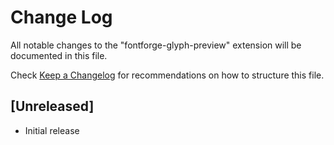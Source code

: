 # Change Log

All notable changes to the "fontforge-glyph-preview" extension will be documented in this file.

Check [Keep a Changelog](http://keepachangelog.com/) for recommendations on how to structure this file.

## [Unreleased]

- Initial release